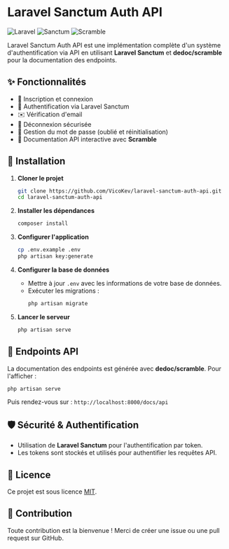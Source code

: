 # Laravel Sanctum Auth API

![Laravel](https://img.shields.io/badge/Laravel-12-red?style=flat&logo=laravel) ![Sanctum](https://img.shields.io/badge/Sanctum-Auth-blue?style=flat&logo=laravel) ![Scramble](https://img.shields.io/badge/API%20Docs-Scramble-orange)

Laravel Sanctum Auth API est une implémentation complète d'un système d'authentification via API en utilisant **Laravel Sanctum** et **dedoc/scramble** pour la documentation des endpoints.

## ✨ Fonctionnalités

- 📌 Inscription et connexion
- 🔐 Authentification via Laravel Sanctum
- ✉️ Vérification d'email
- 🔄 Déconnexion sécurisée
- 🔑 Gestion du mot de passe (oublié et réinitialisation)
- 📜 Documentation API interactive avec **Scramble**

## 🚀 Installation

1. **Cloner le projet**
   ```bash
   git clone https://github.com/VicoKev/laravel-sanctum-auth-api.git
   cd laravel-sanctum-auth-api
   ```
2. **Installer les dépendances**
   ```bash
   composer install
   ```
3. **Configurer l'application**
   ```bash
   cp .env.example .env
   php artisan key:generate
   ```
4. **Configurer la base de données**
   - Mettre à jour `.env` avec les informations de votre base de données.
   - Exécuter les migrations :
     ```bash
     php artisan migrate
     ```

5. **Lancer le serveur**
   ```bash
   php artisan serve
   ```

## 📡 Endpoints API

La documentation des endpoints est générée avec **dedoc/scramble**. Pour l'afficher :
```bash
php artisan serve
```
Puis rendez-vous sur : `http://localhost:8000/docs/api`

## 🛡️ Sécurité & Authentification
- Utilisation de **Laravel Sanctum** pour l'authentification par token.
- Les tokens sont stockés et utilisés pour authentifier les requêtes API.

## 📜 Licence
Ce projet est sous licence [MIT](LICENSE).

## 🤝 Contribution
Toute contribution est la bienvenue ! Merci de créer une issue ou une pull request sur GitHub.

